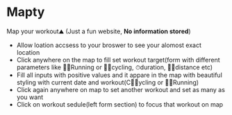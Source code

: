 # Mapty
Map your workout⛰ (Just a fun website, **No information stored**)

- Allow loation accsess to your broswer to see your alomost exact location
- Click anywhere on the map to fill set workout target(form with different parameters like 🏃‍♂️Running or 🚴‍♀️cycling, ⏱duration, 🦶🏼distance etc)
- Fill all inputs with positive values and it appare in the map with beautiful styling with current date and workout(C🚴‍♀️ycling or 🏃‍♂️Running)
- Click again anywhere on map to set another workout and set as many as you want
- Click on workout sedule(left form section) to focus that workout on map



